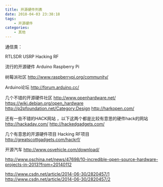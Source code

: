 ```yaml
---
title: 开源硬件列表
date: 2018-04-03 23:38:18
tags:
    - 开源硬件
categories:
    - 其他
---
```

通信类：

RTLSDR
USRP
Hacking RF 


流行的开源硬件
Arduino 
Raspberry Pi


树莓派社区
http://www.raspberrypi.org/community/

Arduino论坛
http://forum.arduino.cc/

几个不错的开源硬件社区
http://www.openhardware.net/
https://wiki.debian.org/open_hardware
http://p2pfoundation.net/Category:Design
http://harkopen.com/

还有一些不错的HACK网站 ，以下这两个都是比较有意思的硬件hack的网站
http://hackaday.com/
http://hackedgadgets.com/

几个有意思的开源硬件项目
Hacking RF项目
http://greatscottgadgets.com/hackrf/

开源汽车
http://www.osvehicle.com/download/

http://www.oschina.net/news/47698/10-incredible-open-source-hardware-projects-in-2013?from=20140112

http://www.csdn.net/article/2014-06-30/2820457/1
http://www.csdn.net/article/2014-06-30/2820457/2



